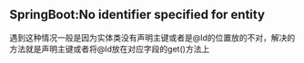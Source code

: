 ## SpringBoot:No identifier specified for entity

遇到这种情况一般是因为实体类没有声明主键或者是@Id的位置放的不对，解决的方法就是声明主键或者将@Id放在对应字段的get()方法上


